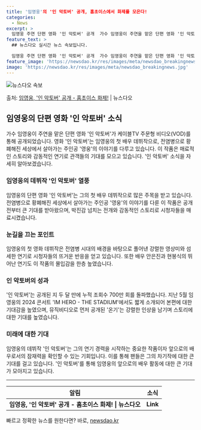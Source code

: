 ```yaml
---
title: '임영웅'의 '인 악토버' 공개, 홈초이스에서 화제를 모은다!
categories:
  - News
excerpt: >
  임영웅 주연 단편 영화 '인 악토버' 공개  가수 임영웅이 주연을 맡은 단편 영화 '인 악토버(In Octo…
feature_text: >
  ## 뉴스다오 실시간 뉴스 속보입니다.

  임영웅 주연 단편 영화 '인 악토버' 공개  가수 임영웅이 주연을 맡은 단편 영화 '인 악토버(In Octo…
feature_image: 'https://newsdao.kr/res/images/meta/newsdao_breakingnews.jpg'
image: 'https://newsdao.kr/res/images/meta/newsdao_breakingnews.jpg'
---
```


![뉴스다오 속보](https://newsdao.kr/res/images/meta/newsdao_breakingnews.jpg)

<p>출처: <a href="https://newsdao.kr/4810" rel="dofollow">임영웅, '인 악토버' 공개 - 홈초이스 화제!</a> | 뉴스다오</p>

<h2 data-ke-size="size26">임영웅의 단편 영화 '인 악토버' 소식</h2>
<p data-ke-size="size16">가수 임영웅이 주연을 맡은 단편 영화 '인 악토버'가 케이블TV 주문형 비디오(VOD)를 통해 공개되었습니다. 영화 '인 악토버'는 임영웅의 첫 배우 데뷔작으로, 전염병으로 황폐해진 세상에서 살아가는 주인공 '영웅'의 이야기를 다루고 있습니다. 이 작품은 매료적인 스토리와 감동적인 연기로 관객들의 기대를 모으고 있습니다. '인 악토버' 소식을 자세히 알아보겠습니다.</p>

<h3 data-ke-size="size24">임영웅의 데뷔작 '인 악토버' 열풍</h3>
<p data-ke-size="size16">임영웅의 단편 영화 '인 악토버'는 그의 첫 배우 데뷔작으로 많은 주목을 받고 있습니다. 전염병으로 황폐해진 세상에서 살아가는 주인공 '영웅'의 이야기를 다룬 이 작품은 공개 전부터 큰 기대를 받아왔으며, 박진감 넘치는 전개와 감동적인 스토리로 시청자들을 매료시켰습니다.</p>

<h3 data-ke-size="size24">눈길을 끄는 포인트</h3>
<p data-ke-size="size16">임영웅의 첫 영화 데뷔작은 전염병 시대의 배경을 바탕으로 풀어낸 강렬한 영상미와 섬세한 연기로 시청자들의 뜨거운 반응을 얻고 있습니다. 또한 배우 안은진과 현봉식의 뛰어난 연기도 이 작품의 몰입감을 한층 높였습니다.</p>

<h3 data-ke-size="size24">인 악토버의 성과</h3>
<p data-ke-size="size16">'인 악토버'는 공개된 지 두 달 만에 누적 조회수 700만 회를 돌파했습니다. 지난 5월 임영웅의 2024 콘서트 'IM HERO - THE STADIUM'에서도 짧게 소개되어 본편에 대한 기대감을 높였으며, 뮤직비디오로 먼저 공개된 '온기'는 강렬한 인상을 남기며 스토리에 대한 기대를 높였습니다.</p>

<h3 data-ke-size="size24">미래에 대한 기대</h3>
<p data-ke-size="size16">임영웅의 데뷔작 '인 악토버'는 그의 연기 경력을 시작하는 중요한 작품이자 앞으로의 배우로서의 잠재력을 확인할 수 있는 기회입니다. 이를 통해 팬들은 그의 차기작에 대한 큰 기대를 걸고 있습니다. '인 악토버'를 통해 임영웅의 앞으로의 배우 활동에 대한 큰 기대가 모아지고 있습니다.</p>

<hr data-ke-size="size16">

<table>
  <thead>
    <tr>
      <th style="text-align: center; height: 17px;"><b>알림</b></th>
      <th style="text-align: center; height: 17px;"><b>소식</b></th>
    </tr>
  </thead>
  <tbody>
    <tr>
      <td style="text-align: center; height: 17px;"><b>임영웅, '인 악토버' 공개 - 홈초이스 화제! | 뉴스다오</b></td>
      <td style="text-align: center; height: 17px;"><b>Link</b></td>
    </tr>
  </tbody>
</table>
 

빠르고 정확한 뉴스를 원한다면? 바로, <a href="https://newsdao.kr" rel="dofollow">newsdao.kr</a>



